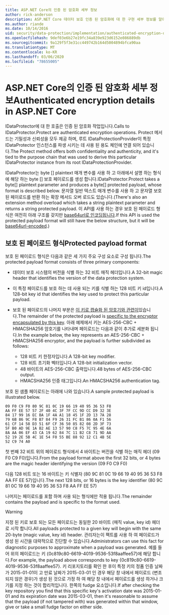 ```yaml
---
title: ASP.NET Core의 인증 된 암호화 세부 정보
author: rick-anderson
description: ASP.NET Core 데이터 보호 인증 된 암호화에 대 한 구현 세부 정보를 알아봅니다.
ms.author: riande
ms.date: 10/14/2016
uid: security/data-protection/implementation/authenticated-encryption-details
ms.openlocfilehash: 9def03e6b27e19fc34a839e923d6152e086889db
ms.sourcegitcommit: 9a129f5f3e31cc449742b164d5004894bfca90aa
ms.translationtype: MT
ms.contentlocale: ko-KR
ms.lasthandoff: 03/06/2020
ms.locfileid: "78655005"
---
```

# <a name="authenticated-encryption-details-in-aspnet-core"></a><span data-ttu-id="691ad-103">ASP.NET Core의 인증 된 암호화 세부 정보</span><span class="sxs-lookup"><span data-stu-id="691ad-103">Authenticated encryption details in ASP.NET Core</span></span>

<a name="data-protection-implementation-authenticated-encryption-details"></a>

<span data-ttu-id="691ad-104">IDataProtector에 대 한 호출은 인증 된 암호화 작업입니다.</span><span class="sxs-lookup"><span data-stu-id="691ad-104">Calls to IDataProtector.Protect are authenticated encryption operations.</span></span> <span data-ttu-id="691ad-105">Protect 메서드는 기밀성과 신뢰성을 모두 제공 하며, 루트 IDataProtectionProvider이 특정 IDataProtector 인스턴스를 파생 시키는 데 사용 된 용도 체인에 연결 되어 있습니다.</span><span class="sxs-lookup"><span data-stu-id="691ad-105">The Protect method offers both confidentiality and authenticity, and it's tied to the purpose chain that was used to derive this particular IDataProtector instance from its root IDataProtectionProvider.</span></span>

<span data-ttu-id="691ad-106">IDataProtector는 byte [] plaintext 매개 변수를 사용 하 고 아래에서 설명 하는 형식에 해당 하는 byte [] 보호 페이로드를 생성 합니다.</span><span class="sxs-lookup"><span data-stu-id="691ad-106">IDataProtector.Protect takes a byte[] plaintext parameter and produces a byte[] protected payload, whose format is described below.</span></span> <span data-ttu-id="691ad-107">문자열 일반 텍스트 매개 변수를 사용 하 고 문자열 보호 된 페이로드를 반환 하는 확장 메서드 오버 로드도 있습니다.</span><span class="sxs-lookup"><span data-stu-id="691ad-107">(There's also an extension method overload which takes a string plaintext parameter and returns a string protected payload.</span></span> <span data-ttu-id="691ad-108">이 API를 사용 하는 경우 보호 된 페이로드 형식은 여전히 아래 구조를 갖지만 [base64url로 인코딩됩니다](https://tools.ietf.org/html/rfc4648#section-5).</span><span class="sxs-lookup"><span data-stu-id="691ad-108">If this API is used the protected payload format will still have the below structure, but it will be [base64url-encoded](https://tools.ietf.org/html/rfc4648#section-5).)</span></span>

## <a name="protected-payload-format"></a><span data-ttu-id="691ad-109">보호 된 페이로드 형식</span><span class="sxs-lookup"><span data-stu-id="691ad-109">Protected payload format</span></span>

<span data-ttu-id="691ad-110">보호 된 페이로드 형식은 다음과 같은 세 가지 주요 구성 요소로 구성 됩니다.</span><span class="sxs-lookup"><span data-stu-id="691ad-110">The protected payload format consists of three primary components:</span></span>

* <span data-ttu-id="691ad-111">데이터 보호 시스템의 버전을 식별 하는 32 비트 매직 헤더입니다.</span><span class="sxs-lookup"><span data-stu-id="691ad-111">A 32-bit magic header that identifies the version of the data protection system.</span></span>

* <span data-ttu-id="691ad-112">이 특정 페이로드를 보호 하는 데 사용 되는 키를 식별 하는 128 비트 키 id입니다.</span><span class="sxs-lookup"><span data-stu-id="691ad-112">A 128-bit key id that identifies the key used to protect this particular payload.</span></span>

* <span data-ttu-id="691ad-113">보호 된 페이로드의 나머지 부분은 [이 키로 캡슐화 된 암호기와 관련이](xref:security/data-protection/implementation/subkeyderivation#data-protection-implementation-subkey-derivation)있습니다.</span><span class="sxs-lookup"><span data-stu-id="691ad-113">The remainder of the protected payload is [specific to the encryptor encapsulated by this key](xref:security/data-protection/implementation/subkeyderivation#data-protection-implementation-subkey-derivation).</span></span> <span data-ttu-id="691ad-114">아래 예제에서 키는 AES-256-CBC + HMACSHA256 암호기를 나타내며 페이로드는 다음과 같이 추가로 세분화 됩니다.</span><span class="sxs-lookup"><span data-stu-id="691ad-114">In the example below, the key represents an AES-256-CBC + HMACSHA256 encryptor, and the payload is further subdivided as follows:</span></span>
  * <span data-ttu-id="691ad-115">128 비트 키 한정자입니다.</span><span class="sxs-lookup"><span data-stu-id="691ad-115">A 128-bit key modifier.</span></span>
  * <span data-ttu-id="691ad-116">128 비트 초기화 벡터입니다.</span><span class="sxs-lookup"><span data-stu-id="691ad-116">A 128-bit initialization vector.</span></span>
  * <span data-ttu-id="691ad-117">48 바이트의 AES-256-CBC 출력입니다.</span><span class="sxs-lookup"><span data-stu-id="691ad-117">48 bytes of AES-256-CBC output.</span></span>
  * <span data-ttu-id="691ad-118">HMACSHA256 인증 태그입니다.</span><span class="sxs-lookup"><span data-stu-id="691ad-118">An HMACSHA256 authentication tag.</span></span>

<span data-ttu-id="691ad-119">보호 된 샘플 페이로드는 아래에 나와 있습니다.</span><span class="sxs-lookup"><span data-stu-id="691ad-119">A sample protected payload is illustrated below.</span></span>

```
09 F0 C9 F0 80 9C 81 0C 19 66 19 40 95 36 53 F8
AA FF EE 57 57 2F 40 4C 3F 7F CC 9D CC D9 32 3E
84 17 99 16 EC BA 1F 4A A1 18 45 1F 2D 13 7A 28
79 6B 86 9C F8 B7 84 F9 26 31 FC B1 86 0A F1 56
61 CF 14 58 D3 51 6F CF 36 50 85 82 08 2D 3F 73
5F B0 AD 9E 1A B2 AE 13 57 90 C8 F5 7C 95 4E 6A
8A AA 06 EF 43 CA 19 62 84 7C 11 B2 C8 71 9D AA
52 19 2E 5B 4C 1E 54 F0 55 BE 88 92 12 C1 4B 5E
52 C9 74 A0
```

<span data-ttu-id="691ad-120">첫 번째 32 비트 위의 페이로드 형식에서 4 바이트는 버전을 식별 하는 매직 헤더 (09 F0 C9 F0)입니다.</span><span class="sxs-lookup"><span data-stu-id="691ad-120">From the payload format above the first 32 bits, or 4 bytes are the magic header identifying the version (09 F0 C9 F0)</span></span>

<span data-ttu-id="691ad-121">다음 128 비트 또는 16 바이트는 키 식별자 (80 9C 81 0C 19 66 19 40 95 36 53 F8 AA FF EE 57)입니다.</span><span class="sxs-lookup"><span data-stu-id="691ad-121">The next 128 bits, or 16 bytes is the key identifier (80 9C 81 0C 19 66 19 40 95 36 53 F8 AA FF EE 57)</span></span>

<span data-ttu-id="691ad-122">나머지는 페이로드를 포함 하며 사용 되는 형식에만 적용 됩니다.</span><span class="sxs-lookup"><span data-stu-id="691ad-122">The remainder contains the payload and is specific to the format used.</span></span>

> [!WARNING]
> <span data-ttu-id="691ad-123">지정 된 키로 보호 되는 모든 페이로드는 동일한 20 바이트 (매직 value, key id) 헤더로 시작 합니다.</span><span class="sxs-lookup"><span data-stu-id="691ad-123">All payloads protected to a given key will begin with the same 20-byte (magic value, key id) header.</span></span> <span data-ttu-id="691ad-124">관리자는이 팩트를 사용 하 여 페이로드가 생성 된 시간을 대략적으로 진단할 수 있습니다.</span><span class="sxs-lookup"><span data-stu-id="691ad-124">Administrators can use this fact for diagnostic purposes to approximate when a payload was generated.</span></span> <span data-ttu-id="691ad-125">예를 들어 위의 페이로드는 키 {0c819c80-6619-4019-9536-53f8aaffee57}에 해당 합니다.</span><span class="sxs-lookup"><span data-stu-id="691ad-125">For example, the payload above corresponds to key {0c819c80-6619-4019-9536-53f8aaffee57}.</span></span> <span data-ttu-id="691ad-126">키 리포지토리를 확인 한 후이 특정 키의 정품 인증 날짜가 2015-01-01이 고 만료 날짜가 2015-03-01 인 경우 해당 창 내에서 페이로드 (변조 되지 않은 경우)가 생성 된 것으로 가정 하 여 해당 창 내에서 페이로드를 생성 하거나 크기를 지정 하는 것이 합리적입니다. 한쪽의 fudge 요소입니다.</span><span class="sxs-lookup"><span data-stu-id="691ad-126">If after checking the key repository you find that this specific key's activation date was 2015-01-01 and its expiration date was 2015-03-01, then it's reasonable to assume that the payload (if not tampered with) was generated within that window, give or take a small fudge factor on either side.</span></span>
